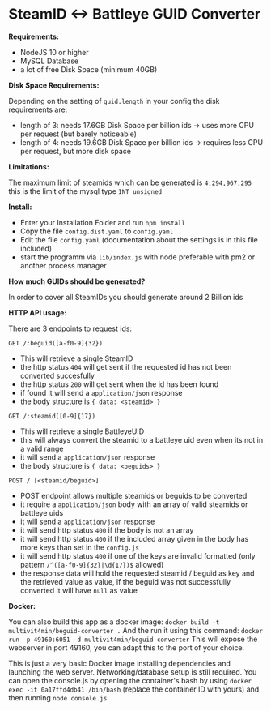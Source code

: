 SteamID <-> Battleye GUID Converter
===

__Requirements:__
* NodeJS 10 or higher
* MySQL Database
* a lot of free Disk Space (minimum 40GB)

__Disk Space Requirements:__

Depending on the setting of `guid.length` in your config the disk requirements are:
* length of 3: needs 17.6GB Disk Space per billion ids -> uses more CPU per request (but barely noticeable)
* length of 4: needs 19.6GB Disk Space per billion ids -> requires less CPU per request, but more disk space

__Limitations:__

The maximum limit of steamids which can be generated is `4,294,967,295` this is the limit of the mysql type `INT unsigned`

__Install:__

* Enter your Installation Folder and run `npm install`
* Copy the file `config.dist.yaml` to `config.yaml`
* Edit the file `config.yaml` (documentation about the settings is in this file included)
* start the programm via `lib/index.js` with node preferable with pm2 or another process manager

__How much GUIDs should be generated?__

In order to cover all SteamIDs you should generate around 2 Billion ids

__HTTP API usage:__

There are 3 endpoints to request ids:

`GET /:beguid([a-f0-9]{32})`
* This will retrieve a single SteamID
* the http status `404` will get sent if the requested id has not been converted succesfully
* the http status `200` will get sent when the id has been found
* if found it will send a `application/json` response
* the body structure is `{ data: <steamid> }`

`GET /:steamid([0-9]{17})`
* This will retrieve a single BattleyeUID
* this will always convert the steamid to a battleye uid even when its not in a valid range
* it will send a `application/json` response
* the body structure is `{ data: <beguids> }`

`POST / [<steamid/beguid>]`
* POST endpoint allows multiple steamids or beguids to be converted
* it require a `application/json` body with an array of valid steamids or battleye uids
* it will send a `application/json` response
* it will send http status `400` if the body is not an array
* it will send http status `400` if the included array given in the body has more keys than set in the `config.js`
* it will send http status `400` if one of the keys are invalid formatted (only pattern `/^([a-f0-9]{32}|\d{17})$` allowed)
* the response data will hold the requested steamid / beguid as key and the retrieved value as value, if the beguid was not successfully converted it will have `null` as value

__Docker:__

You can also build this app as a docker image:
`docker build -t multivit4min/beguid-converter .`
And the run it using this command:
`docker run -p 49160:6051 -d multivit4min/beguid-converter`
This will expose the webserver in port 49160, you can adapt this to the port of your choice.

This is just a very basic Docker image installing dependencies and launching the web server. Networking/database setup is still required.
You can open the console.js by opening the container's bash by using `docker exec -it 0a17ffd4db41 /bin/bash` (replace the container ID with yours) and then running `node console.js`.